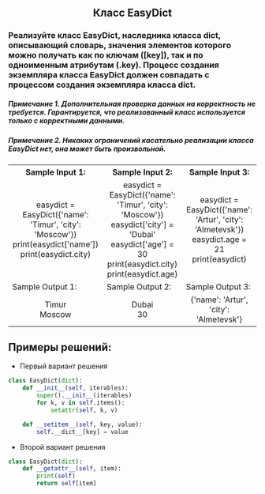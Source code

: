 <h2 style="text-align:center">Класс EasyDict</h2>

### Реализуйте класс EasyDict, наследника класса dict, описывающий словарь, значения элементов которого можно получать как по ключам ([key]), так и по одноименным атрибутам (.key). Процесс создания экземпляра класса EasyDict должен совпадать с процессом создания экземпляра класса dict.

##### Примечание 1. Дополнительная проверка данных на корректность не требуется. Гарантируется, что реализованный класс используется только с корректными данными.
##### Примечание 2. Никаких ограничений касательно реализации класса EasyDict нет, она может быть произвольной.

<table align="center">
  <tbody>
    <tr>
      <th>Sample Input 1: </th>
      <th>Sample Input 2: </th>
      <th>Sample Input 3: </th>
    </tr>
    <tr>
      <td align="center">easydict = EasyDict({'name': 'Timur', 'city': 'Moscow'})<br>
                        print(easydict['name'])<br>
                        print(easydict.city)<br></td>
      <td align="center">easydict = EasyDict({'name': 'Timur', 'city': 'Moscow'})<br>
                          easydict['city'] = 'Dubai'<br>
                          easydict['age'] = 30<br>
                          print(easydict.city)<br>
                          print(easydict.age)<br></td>
      <td align="center">easydict = EasyDict({'name': 'Artur', 'city': 'Almetevsk'})<br>
                          easydict.age = 21<br>
                          print(easydict)<br></td>
    </tr>
    <tr>
      <td>Sample Output 1:</td>
      <td>Sample Output 2:</td>
      <td>Sample Output 3:</td>
      </tr>
    <tr>
      <td align="center">
                        Timur<br>
                        Moscow<br>
      </td>
      <td align="center">
                        Dubai<br>
                        30<br>
      </td>
      <td align="center">
                        {'name': 'Artur', 'city': 'Almetevsk'}<br>
      </td>
    </tr>
  </tbody>
</table>



## Примеры решений:
* Первый вариант решения
```python
class EasyDict(dict):
    def __init__(self, iterables):
        super().__init__(iterables)
        for k, v in self.items():
            setattr(self, k, v)

    def __setitem__(self, key, value):
        self.__dict__[key] = value
```
* Второй вариант решения

```python
class EasyDict(dict):
    def __getattr__(self, item):
        print(self)
        return self[item]
```


